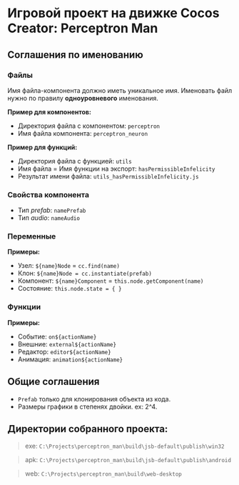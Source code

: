# Игровой проект на движке Cocos Creator: Perceptron Man

## Соглашения по именованию

### Файлы

Имя файла-компонента должно иметь уникальное имя.
Именовать файл нужно по правилу **одноуровневого** именования.

**Пример для компонентов:**

- Директория файла с компонентом: `perceptron`
- Имя файла компонента: `perceptron_neuron`

**Пример для функций:**

- Директория файла с функцией: `utils`
- Имя файла = Имя функции на экспорт: `hasPermissibleInfelicity`
- Результат имени файла: `utils_hasPermissibleInfelicity.js`

### Свойства компонента

- Тип _prefab_: `namePrefab`
- Тип _audio_: `nameAudio`

### Переменные

**Примеры:**

- Узел: `${name}Node` = `cc.find(name)`
- Клон: `${name}Node = cc.instantiate(prefab)`
- Компонент: `${name}Component` = `this.node.getComponent(name)`
- Состояние: `this.node.state = { }`

### Функции

**Примеры:**

- Событие: `on${actionName}`
- Внешние: `external${actionName}`
- Редактор: `editor${actionName}`
- Анимация: `animation${actionName}`

## Общие соглашения

- `Prefab` только для клонирования объекта из кода.
- Размеры графики в степенях двойки. ex: 2^4.

## Директории собранного проекта:

> exe: `C:\Projects\perceptron_man\build\jsb-default\publish\win32`

> apk: `C:\Projects\perceptron_man\build\jsb-default\publish\android`

> web: `C:\Projects\perceptron_man\build\web-desktop`
